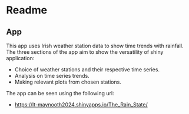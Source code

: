 # Readme

## App

This app uses Irish weather station data to show time trends with rainfall.   
The three sections of the app aim to show the versatility of shiny application:   
- Choice of weather stations and their respective time series.
- Analysis on time series trends.
- Making relevant plots from chosen stations.

The app can be seen using the following url: 
- https://lt-maynooth2024.shinyapps.io/The_Rain_State/
